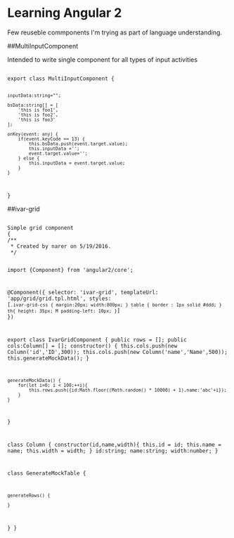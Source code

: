 # Learning Angular 2

Few reuseble commponents I'm trying as part of language understanding.

##MultiInputComponent

Intended to write single component for all types of input activities

<code>       
export class MultiInputComponent {

    inputData:string="";

    bsData:string[] = [
        'this is foo1',
        'this is foo2',
        'this is foo3'
    ];

    onKey(event: any) {
        if(event.keyCode == 13) {
            this.bsData.push(event.target.value);
            this.inputData ='';
            event.target.value='';
        } else {
            this.inputData = event.target.value;
        }
    }

}
</code>      

##ivar-grid

<code>
Simple grid component
{
/**
 * Created by narer on 5/19/2016.
 */

import {Component} from 'angular2/core';

@Component({
    selector: 'ivar-grid',
    templateUrl: 'app/grid/grid.tpl.html',
    styles: [`
    .ivar-grid-css {
      margin:20px;
      width:800px;
    }
    table {
        border : 1px solid #ddd;
     }
     th{
     height: 35px;
     M padding-left: 10px;
     }
  `]
})


export class IvarGridComponent {
    public rows = [];
    public cols:Column[] = [];
    constructor() {
        this.cols.push(new Column('id','ID',300));
        this.cols.push(new Column('name','Name',500));
        this.generateMockData();
    }

    generateMockData() {
        for(let i=0; i < 100;++i){
            this.rows.push({id:Math.floor((Math.random() * 10000) + 1),name:'abc'+i});
        }
    }

}

class Column {
    constructor(id,name,width){
        this.id = id;
        this.name = name;
        this.width = width;
    }
    id:string;
    name:string;
    width:number;
}

class GenerateMockTable {

    generateRows() {

    }
}
}
</code>
